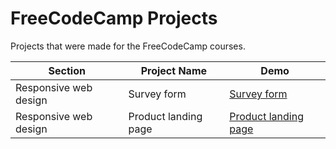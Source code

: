 # FreeCodeCamp Projects

Projects that were made for the FreeCodeCamp courses.

| Section               | Project Name         | Demo                                                                                                                |
| --------------------- | -------------------- | ------------------------------------------------------------------------------------------------------------------- |
| Responsive web design | Survey form          | [Survey form]([fcc-survey-form-089a54.netlify.app](https://fcc-survey-form-089a54.netlify.app/))                    |
| Responsive web design | Product landing page | [Product landing page]([product-landing-page-63df27.netlify.app](https://product-landing-page-63df27.netlify.app/)) |
